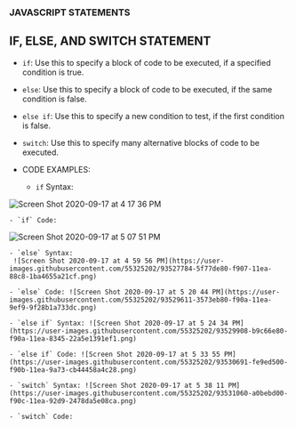 ### JAVASCRIPT STATEMENTS

## IF, ELSE, AND SWITCH STATEMENT
* `if`: Use this to specify a block of code to be executed, if a specified condition is true.

* `else`: Use this to specify a block of code to be executed, if the same condition is false.

* `else if`: Use this to specify a new condition to test, if the first condition is false.

* `switch`: Use this to specify many alternative blocks of code to be executed.


* CODE EXAMPLES: 
    - `if` Syntax: 
    
![Screen Shot 2020-09-17 at 4 17 36 PM](https://user-images.githubusercontent.com/55325202/93525490-1f632c80-f904-11ea-9d89-92eeba6c5c38.png)

    - `if` Code:

![Screen Shot 2020-09-17 at 5 07 51 PM](https://user-images.githubusercontent.com/55325202/93528490-6521f400-f908-11ea-8de4-ffa0fcfafca0.png)

    - `else` Syntax:
     ![Screen Shot 2020-09-17 at 4 59 56 PM](https://user-images.githubusercontent.com/55325202/93527784-5f77de80-f907-11ea-88c8-1ba4655a21cf.png)

    - `else` Code: ![Screen Shot 2020-09-17 at 5 20 44 PM](https://user-images.githubusercontent.com/55325202/93529611-3573eb80-f90a-11ea-9ef9-9f28b1a733dc.png)

    - `else if` Syntax: ![Screen Shot 2020-09-17 at 5 24 34 PM](https://user-images.githubusercontent.com/55325202/93529908-b9c66e80-f90a-11ea-8345-22a5e1391ef1.png) 

    - `else if` Code: ![Screen Shot 2020-09-17 at 5 33 55 PM](https://user-images.githubusercontent.com/55325202/93530691-fe9ed500-f90b-11ea-9a73-cb44458a4c28.png)

    - `switch` Syntax: ![Screen Shot 2020-09-17 at 5 38 11 PM](https://user-images.githubusercontent.com/55325202/93531060-a0bebd00-f90c-11ea-92d9-2478da5e08ca.png)

    - `switch` Code: 